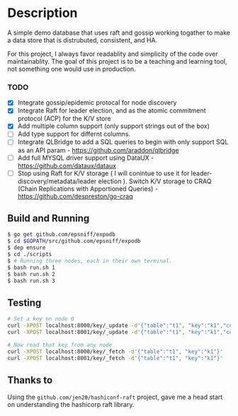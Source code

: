 # Description

A simple demo database that uses raft and gossip working togather to make a data store that is distrubuted, consistent, and HA. 

For this project, I always favor readablity and simplicity of the code over maintainablity.  The goal of this project is to be a teaching and learning tool, not something one would use in production. 

### TODO

- [x] Integrate gossip/epidemic protocal for node discovery 
- [x] Integrate Raft for leader election, and as the atomic commitment protocol (ACP) for the K/V store
- [x] Add multiple column support (only support strings out of the box)
- [ ] Add type support for differnt columns.
- [ ] Integrate QLBridge to add a SQL queries to begin with only support SQL as an API param - https://github.com/araddon/qlbridge 
- [ ] Add full MYSQL driver support using DataUX - https://github.com/dataux/dataux
- [ ] Stop using Raft for K/V storage ( I will conintue to use it for leader-discovery/metadata/leader election ). Switch K/V storage to CRAQ (Chain Replications with Apportioned Queries) - https://github.com/despreston/go-craq

## Build and Running

```bash
$ go get github.com/epsniff/expodb
$ cd $GOPATH/src/github.com/epsniff/expodb
$ dep ensure
$ cd ./scripts
$ # Running three nodes, each in their own terminal.
$ bash run.sh 1 
$ bash run.sh 2 
$ bash run.sh 3 
```

## Testing

```bash
# Set a key on node 0
curl -XPOST localhost:8000/key/_update -d'{"table":"t1", "key":"k1","column":"name", "value":"eric"}'
curl -XPOST localhost:8001/key/_update -d'{"table":"t1", "key":"k1","column":"state", "value":"WA"}'

# Now read that key from any node
curl -XPOST localhost:8000/key/_fetch -d'{"table":"t1", "key":"k1"}'
curl -XPOST localhost:8001/key/_fetch -d'{"table":"t1", "key":"k1"}'

```

## Thanks to

 Using the `github.com/jen20/hashiconf-raft` project, gave me a head start on understanding the hashicorp raft library.
 
